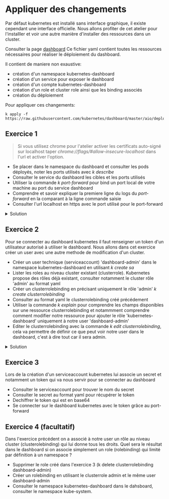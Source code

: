 # Appliquer des changements

Par défaut kubernetes est installé sans interface graphique, il existe cependant une interface officielle.
Nous allons profiter de cet atelier pour l'installler et voir une autre manière d'installer des ressources dans un cluster.

Consulter la page [dashboard](https://raw.githubusercontent.com/kubernetes/dashboard/master/aio/deploy/recommended.yaml)
Ce fichier yaml contient toutes les ressources nécessaires pour réaliser le déploiement du dashboard.

Il contient de maniere non exaustive:

- création d'un namespace kubernetes-dashboard
- création d'un service pour exposer le dashboard
- création d'un compte kubernetes-dashboard
- création d'un role et cluster role ainsi que les binding associés
- création du déploiement

Pour appliquer ces changements:

```shell
k apply -f https://raw.githubusercontent.com/kubernetes/dashboard/master/aio/deploy/recommended.yaml
```

## Exercice 1

> Si vous utilisez chrome pour l'atelier activer les certificats auto-signé sur localhost
> taper _chrome://flags/#allow-insecure-localhost_ dans l'url et activer l'option.

- Se placer dans le namespace du dashboard et consulter les pods déployés, noter les ports utilisés avec _k describe_
- Consulter le service du dashbaord les cibles et les ports utilisés
- Utiliser la commande _k port-forward_ pour bind un port local de votre machine au port du service dashboard
- Comprendre et savoir expliquer la premiere ligne du logs du _port-forward_ en la comparant à la ligne commande saisie
- Consulter l'url localhost en https avec le port utilisé pour le port-forward

<details>
<summary>Solution</summary>

```shell
k config set-context --current --namespace=kubernetes-dashboard
k get po
k describe po kubernetes-dashboard
k get svc
k describe svc dashboard
```

> Le pod kubernetes-dashboard a un label _k8s-app=kubernetes-dashboard_.
>
> Le service dashboard cible les pods avec le label kubernetes-dashboard _Selector: k8s-app=kubernetes-dashboard_
>
> Le service est une interface virtuelle, quand on port-forward dans un service on réalise en fait un port-forward dans les pods qui sont en cible du service donc le port présenté dans les logs est le port du pod.

</details>

## Exercice 2

Pour se connecter au dashboard kubernetes il faut renseigner un token d'un utilisateur autorisé à utiliser le dashboard.
Nous allons dans cet exercice créer un user avec une autre methode de modification d'un cluster.

- Créer un user technique (serviceaccount) 'dashboard-admin' dans le namespace kubernetes-dashboard en utilisant _k create sa_
- Lister les roles au niveau cluster existant (clusterrole). Kubernetes propose des rôles déjà existant, consulter notamment le cluster rôle 'admin' au format yaml
- Créer un clusterrolebinding en précisant uniquement le rôle 'admin' _k create clusterrolebinding_
- Consulter au format yaml le clusterrolebinding créé précédement
- Utiliser la commande _k explain_ pour comprendre les champs disponibles sur une ressource clusterrolebinding et notammment comprendre comment modifier notre ressource pour ajouter le rôle 'kubernetes-dashboard' uniquement à notre user 'dashboard-admin'
- Editer le clusterrolebinding avec la commande _k edit clusterrolebinding_, cela va permettre de définir ce que peut voir notre user dans le dashboard, c'est à dire tout car il sera admin.

<details>
<summary>Solution</summary>

```shell
k create sa dashboard-admin
k get clusterrole
k get clusterrole kubernetes-dashboard -o yaml
k create clusterrolebinding dashboard-admin --clusterrole=admin
k get clusterrolebinding dashboard-admin -o yaml
k edit clusterrolebinding dashboard-admin
---
# Please edit the object below. Lines beginning with a '#' will be ignored,
# and an empty file will abort the edit. If an error occurs while saving this file will be
# reopened with the relevant failures.
#
apiVersion: rbac.authorization.k8s.io/v1
kind: ClusterRoleBinding
metadata:
  creationTimestamp: "2021-01-20T14:37:52Z"
  name: dashboard-admin
  resourceVersion: "14355"
  selfLink: /apis/rbac.authorization.k8s.io/v1/clusterrolebindings/dashboard-admin
  uid: 0a59e908-6131-42cf-9739-d2768191019f
roleRef:
  apiGroup: rbac.authorization.k8s.io
  kind: ClusterRole
  name: admin
subjects:
- kind: ServiceAccount
  name: dashboard-admin
  namespace: kubernetes-dashboard
---
```

</details>

## Exercice 3

Lors de la création d'un serviceaccount kubernetes lui associe un secret et notamment un token qui va nous servir pour se connecter au dashboard

- Consulter le serviceaccount pour trouver le nom du secret
- Consulter le secret au format yaml pour récupérer le token
- Dechiffrer le token qui est en base64
- Se connecter sur le dashboard kubernetes avec le token grâce au port-forward

## Exercice 4 (facultatif)

Dans l'exercice précédent on a associé à notre user un rôle au niveau cluster (clusterolebinding) qui lui donne tous les droits. Quel sera le résultat dans le dashboard si on associe simplement un role (rolebinding) qui limité par définition à un namespace ?

- Supprimer le role créé dans l'exercice 3 (k delete clusterrolebinding dashboard-admin)
- Créer un rolebinding en utilisant le clusterrole admin et le même user dashboard-admin
- Consulter le namespace kubernetes-dashboard dans le dahsboard, consulter le namespace kube-system.
